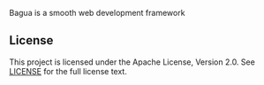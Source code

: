 Bagua is a smooth web development framework


## License

This project is licensed under the Apache License, Version 2.0. See [LICENSE](LICENSE) for the full license text.